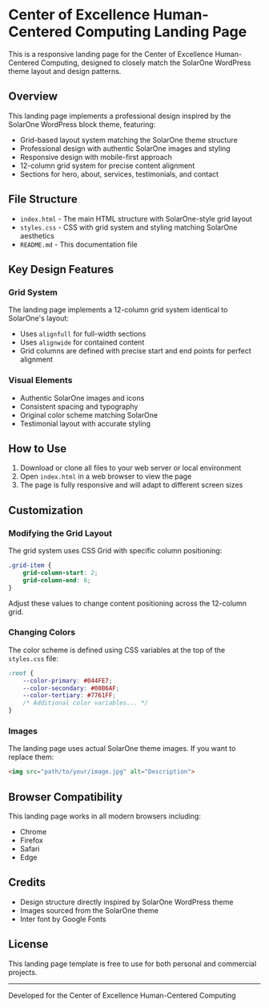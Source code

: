 # Center of Excellence Human-Centered Computing Landing Page

This is a responsive landing page for the Center of Excellence Human-Centered Computing, designed to closely match the SolarOne WordPress theme layout and design patterns.

## Overview

This landing page implements a professional design inspired by the SolarOne WordPress block theme, featuring:

- Grid-based layout system matching the SolarOne theme structure
- Professional design with authentic SolarOne images and styling
- Responsive design with mobile-first approach
- 12-column grid system for precise content alignment
- Sections for hero, about, services, testimonials, and contact

## File Structure

- `index.html` - The main HTML structure with SolarOne-style grid layout
- `styles.css` - CSS with grid system and styling matching SolarOne aesthetics
- `README.md` - This documentation file

## Key Design Features

### Grid System
The landing page implements a 12-column grid system identical to SolarOne's layout:
- Uses `alignfull` for full-width sections
- Uses `alignwide` for contained content
- Grid columns are defined with precise start and end points for perfect alignment

### Visual Elements
- Authentic SolarOne images and icons
- Consistent spacing and typography 
- Original color scheme matching SolarOne
- Testimonial layout with accurate styling

## How to Use

1. Download or clone all files to your web server or local environment
2. Open `index.html` in a web browser to view the page
3. The page is fully responsive and will adapt to different screen sizes

## Customization

### Modifying the Grid Layout

The grid system uses CSS Grid with specific column positioning:

```css
.grid-item {
    grid-column-start: 2;
    grid-column-end: 6;
}
```

Adjust these values to change content positioning across the 12-column grid.

### Changing Colors

The color scheme is defined using CSS variables at the top of the `styles.css` file:

```css
:root {
    --color-primary: #044FE7;
    --color-secondary: #00B6AF;
    --color-tertiary: #7761FF;
    /* Additional color variables... */
}
```

### Images

The landing page uses actual SolarOne theme images. If you want to replace them:

```html
<img src="path/to/your/image.jpg" alt="Description">
```

## Browser Compatibility

This landing page works in all modern browsers including:
- Chrome
- Firefox
- Safari
- Edge

## Credits

- Design structure directly inspired by SolarOne WordPress theme
- Images sourced from the SolarOne theme
- Inter font by Google Fonts

## License

This landing page template is free to use for both personal and commercial projects.

---

Developed for the Center of Excellence Human-Centered Computing 